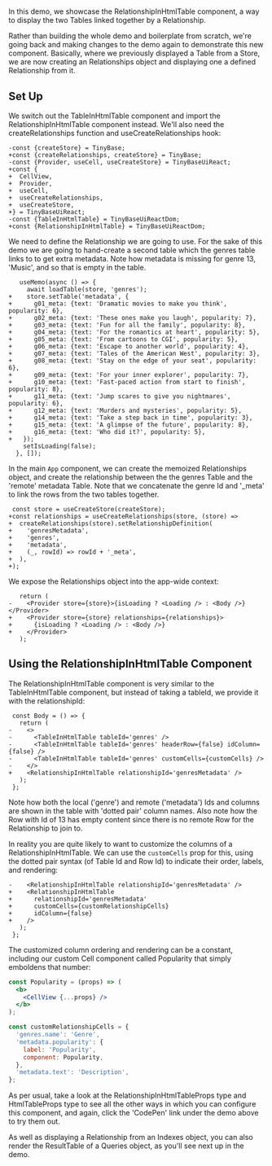 # <RelationshipInHtmlTable />

In this demo, we showcase the RelationshipInHtmlTable component, a way to
display the two Tables linked together by a Relationship.

Rather than building the whole demo and boilerplate from scratch, we're going
back and making changes to the <TableInHtmlTable /> demo again to demonstrate
this new component. Basically, where we previously displayed a Table from a
Store, we are now creating an Relationships object and displaying one a defined
Relationship from it.

[base]: # '<TableInHtmlTable />'

## Set Up

We switch out the TableInHtmlTable component and import the
RelationshipInHtmlTable component instead. We'll also need the
createRelationships function and useCreateRelationships hook:

```diff-js
-const {createStore} = TinyBase;
+const {createRelationships, createStore} = TinyBase;
-const {Provider, useCell, useCreateStore} = TinyBaseUiReact;
+const {
+  CellView,
+  Provider,
+  useCell,
+  useCreateRelationships,
+  useCreateStore,
+} = TinyBaseUiReact;
-const {TableInHtmlTable} = TinyBaseUiReactDom;
+const {RelationshipInHtmlTable} = TinyBaseUiReactDom;
```

We need to define the Relationship we are going to use. For the sake of this
demo we are going to hand-create a second table which the genres table links to
to get extra metadata. Note how metadata is missing for genre 13, 'Music', and
so that is empty in the table.

```diff-js
   useMemo(async () => {
     await loadTable(store, 'genres');
+    store.setTable('metadata', {
+      g01_meta: {text: 'Dramatic movies to make you think', popularity: 6},
+      g02_meta: {text: 'These ones make you laugh', popularity: 7},
+      g03_meta: {text: 'Fun for all the family', popularity: 8},
+      g04_meta: {text: 'For the romantics at heart', popularity: 5},
+      g05_meta: {text: 'From cartoons to CGI', popularity: 5},
+      g06_meta: {text: 'Escape to another world', popularity: 4},
+      g07_meta: {text: 'Tales of the American West', popularity: 3},
+      g08_meta: {text: 'Stay on the edge of your seat', popularity: 6},
+      g09_meta: {text: 'For your inner explorer', popularity: 7},
+      g10_meta: {text: 'Fast-paced action from start to finish', popularity: 8},
+      g11_meta: {text: 'Jump scares to give you nightmares', popularity: 6},
+      g12_meta: {text: 'Murders and mysteries', popularity: 5},
+      g14_meta: {text: 'Take a step back in time', popularity: 3},
+      g15_meta: {text: 'A glimpse of the future', popularity: 8},
+      g16_meta: {text: 'Who did it?', popularity: 5},
+   });
    setIsLoading(false);
  }, []);
```

In the main `App` component, we can create the memoized Relationships object,
and create the relationship between the the genres Table and the 'remote'
metadata Table. Note that we concatenate the genre Id and '\_meta' to link the
rows from the two tables together.

```diff-js
 const store = useCreateStore(createStore);
+const relationships = useCreateRelationships(store, (store) =>
+  createRelationships(store).setRelationshipDefinition(
+    'genresMetadata',
+    'genres',
+    'metadata',
+    (_, rowId) => rowId + '_meta',
+  ),
+);
```

We expose the Relationships object into the app-wide context:

```diff-js
   return (
-    <Provider store={store}>{isLoading ? <Loading /> : <Body />}</Provider>
+    <Provider store={store} relationships={relationships}>
+      {isLoading ? <Loading /> : <Body />}
+    </Provider>
   );
```

## Using the RelationshipInHtmlTable Component

The RelationshipInHtmlTable component is very similar to the TableInHtmlTable
component, but instead of taking a tableId, we provide it with the
relationshipId:

```diff-jsx
 const Body = () => {
   return (
-    <>
-      <TableInHtmlTable tableId='genres' />
-      <TableInHtmlTable tableId='genres' headerRow={false} idColumn={false} />
-      <TableInHtmlTable tableId='genres' customCells={customCells} />
-    </>
+    <RelationshipInHtmlTable relationshipId='genresMetadata' />
   );
 };
```

Note how both the local ('genre') and remote ('metadata') Ids and columns are
shown in the table with 'dotted pair' column names. Also note how the Row with
Id of 13 has empty content since there is no remote Row for the Relationship to
join to.

In reality you are quite likely to want to customize the columns of a
RelationshipInHtmlTable. We can use the `customCells` prop for this, using the
dotted pair syntax (of Table Id and Row Id) to indicate their order, labels, and
rendering:

```diff-jsx
-    <RelationshipInHtmlTable relationshipId='genresMetadata' />
+    <RelationshipInHtmlTable
+      relationshipId='genresMetadata'
+      customCells={customRelationshipCells}
+      idColumn={false}
+    />
   );
 };
```

The customized column ordering and rendering can be a constant, including our
custom Cell component called Popularity that simply emboldens that number:

```jsx
const Popularity = (props) => (
  <b>
    <CellView {...props} />
  </b>
);

const customRelationshipCells = {
  'genres.name': 'Genre',
  'metadata.popularity': {
    label: 'Popularity',
    component: Popularity,
  },
  'metadata.text': 'Description',
};
```

As per usual, take a look at the RelationshipInHtmlTableProps type and
HtmlTableProps type to see all the other ways in which you can configure this
component, and again, click the 'CodePen' link under the demo above to try them
out.

As well as displaying a Relationship from an Indexes object, you can also render
the ResultTable of a Queries object, as you'll see next up in the
<ResultTableInHtmlTable /> demo.
